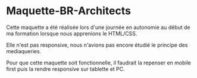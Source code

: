 # Maquette-BR-Architects

Cette maquette a été réalisée lors d'une journée en autonomie au début de ma formation lorsque nous apprenions le HTML/CSS.

Elle n'est pas responsive, nous n'avions pas encore étudié le principe des mediaqueries. 

Pour que cette maquette soit fonctionnelle, il faudrait la repenser en mobile first puis la rendre responsive sur tablette et PC.